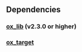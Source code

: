 ## Dependencies
### [ox_lib](https://github.com/overextended/ox_lib) (v2.3.0 or higher)
### [ox_target](https://github.com/overextended/ox_target)

